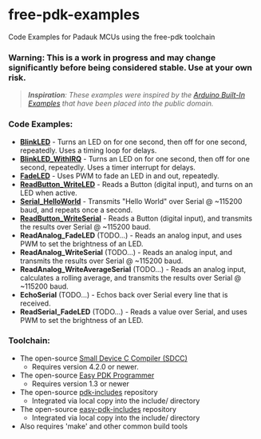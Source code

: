# free-pdk-examples
Code Examples for Padauk MCUs using the free-pdk toolchain

### Warning: This is a work in progress and may change significantly before being considered stable.  Use at your own risk.

> _**Inspiration**: These examples were inspired by the [Arduino Built-In Examples](https://www.arduino.cc/en/Tutorial/BuiltInExamples) that have been placed into the public domain._

### Code Examples:
- [**BlinkLED**](BlinkLED) - Turns an LED on for one second, then off for one second, repeatedly.  Uses a timing loop for delays.
- [**BlinkLED_WithIRQ**](BlinkLED_WithIRQ) - Turns an LED on for one second, then off for one second, repeatedly.  Uses a timer interrupt for delays.
- [**FadeLED**](FadeLED) - Uses PWM to fade an LED in and out, repeatedly.
- [**ReadButton_WriteLED**](ReadButton_WriteLED) - Reads a Button (digital input), and turns on an LED when active.
- [**Serial_HelloWorld**](Serial_HelloWorld) - Transmits "Hello World" over Serial @ ~115200 baud, and repeats once a second.
- [**ReadButton_WriteSerial**](ReadButton_WriteSerial) - Reads a Button (digital input), and transmits the results over Serial @ ~115200 baud.
- **ReadAnalog_FadeLED** (TODO...) - Reads an analog input, and uses PWM to set the brightness of an LED.
- **ReadAnalog_WriteSerial** (TODO...) - Reads an analog input, and transmits the results over Serial @ ~115200 baud. 
- **ReadAnalog_WriteAverageSerial** (TODO...) - Reads an analog input, calculates a rolling average, and transmits the results over Serial @ ~115200 baud.
- **EchoSerial** (TODO...) - Echos back over Serial every line that is received.
- **ReadSerial_FadeLED** (TODO...) - Reads a value over Serial, and uses PWM to set the brightness of an LED.

### Toolchain:
- The open-source [Small Device C Compiler (SDCC)](http://sdcc.sourceforge.net/)
  - Requires version 4.2.0 or newer.
- The open-source [Easy PDK Programmer](https://github.com/free-pdk/easy-pdk-programmer-software)
  - Requires version 1.3 or newer
- The open-source [pdk-includes](https://github.com/free-pdk/pdk-includes) repository
  - Integrated via local copy into the include/ directory
- The open-source [easy-pdk-includes](https://github.com/free-pdk/easy-pdk-includes) repository
  - Integrated via local copy into the include/ directory
- Also requires 'make' and other common build tools
